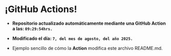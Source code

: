 # ¡GitHub Actions!
* **Repositorio actualizado automáticamente mediante una GitHub Action a las: `09:29:54hrs.`**
* **Modificado el día: `7, del mes de agosto, del año 2025.`**

* Ejemplo sencillo de cómo la **Action** modifica este archivo README.md.
